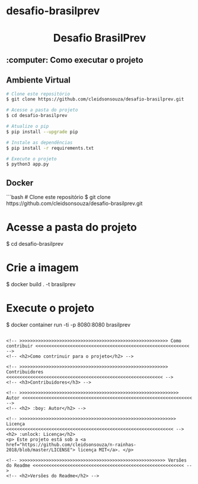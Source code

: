 # desafio-brasilprev




<!-- >>>>>>>>>>>>>>>>>>>>>>>>>>>>>>>>>>>>>>>>>>>>>>>>>>>>>>>>>>>>> Título <<<<<<<<<<<<<<<<<<<<<<<<<<<<<<<<<<<<<<<<<<<<<<<<<<<<<<<<<<<<<<< -->
<h1 align="center">Desafio BrasilPrev</h1>



<!-- >>>>>>>>>>>>>>>>>>>>>>>>>>>>>>>>>>>>>>>>>>>>>>>>>>>>>>>>>>>>> Layout <<<<<<<<<<<<<<<<<<<<<<<<<<<<<<<<<<<<<<<<<<<<<<<<<<<<<<<<<<<<<< -->
  <!-- <h2>Layout</h2> -->
  
  
<!-- >>>>>>>>>>>>>>>>>>>>>>>>>>>>>>>>>>>>>>>>>>>>>>>>>>>>>>>>> Funcionalidades <<<<<<<<<<<<<<<<<<<<<<<<<<<<<<<<<<<<<<<<<<<<<<<<<<<<<<<<< --> 
  <!-- <h2>Funcionalidades</h2> --> <!-- <h3>Domontração</h3> --> <!-- Por meio de gifs ou imagens -->  
  
  
<!-- >>>>>>>>>>>>>>>>>>>>>>>>>>>>>>>>>>>>>>>>>>>>>>>>>>>>>>>>>>> Tecnologias <<<<<<<<<<<<<<<<<<<<<<<<<<<<<<<<<<<<<<<<<<<<<<<<<<<<<<<<<<< -->   
  <!-- <h2> :hammer_and_wrench: Tecnologias</h2> -->
  
  
<!-- >>>>>>>>>>>>>>>>>>>>>>>>>>>>>>>>>>>>>>>>>>>>>>>>>>>> Como executar o projeto <<<<<<<<<<<<<<<<<<<<<<<<<<<<<<<<<<<<<<<<<<<<<<<<<<<<<< -->  
<h2> :computer: Como executar o projeto </h2>

<!-- Pré-requisitos -->  
<!--  <h3> Pré-requisitos</h3>
    <ul>
      <li> Módulo <strong>numpy</strong>. </li>
      <li> Módulo <strong>matplotlib</strong>. </li>      
     </ul> -->

<h2> Ambiente Virtual </h2>

```bash
# Clone este repositório
$ git clone https://github.com/cleidsonsouza/desafio-brasilprev.git

# Acesse a pasta do projeto
$ cd desafio-brasilprev

# Atualize o pip
$ pip install --upgrade pip

# Instale as dependências
$ pip install -r requirements.txt

# Execute o projeto
$ python3 app.py
```

<h2> Docker </h2>
```bash
# Clone este repositório
$ git clone https://github.com/cleidsonsouza/desafio-brasilprev.git

# Acesse a pasta do projeto
$ cd desafio-brasilprev

# Crie a imagem
$ docker build . -t brasilprev

# Execute o projeto
$ docker container run -ti -p 8080:8080 brasilprev
```

<!-- >>>>>>>>>>>>>>>>>>>>>>>>>>>>>>>>>>>>>>>>>>>>>>>>>>>>>>>> Como contribuir <<<<<<<<<<<<<<<<<<<<<<<<<<<<<<<<<<<<<<<<<<<<<<<<<<<<<<<<<< -->  
<!-- <h2>Como contrinuir para o projeto</h2> -->  

<!-- >>>>>>>>>>>>>>>>>>>>>>>>>>>>>>>>>>>>>>>>>>>>>>>>>>>>>>>> Contribuidores <<<<<<<<<<<<<<<<<<<<<<<<<<<<<<<<<<<<<<<<<<<<<<<<<<<<<<<<<<< -->
<!-- <h3>Contribuidores</h3> -->
  
<!-- >>>>>>>>>>>>>>>>>>>>>>>>>>>>>>>>>>>>>>>>>>>>>>>>>>>>>>>>>>>> Autor <<<<<<<<<<<<<<<<<<<<<<<<<<<<<<<<<<<<<<<<<<<<<<<<<<<<<<<<<<<<<<<< -->  
<!-- <h2> :boy: Autor</h2> -->
    
<!-- >>>>>>>>>>>>>>>>>>>>>>>>>>>>>>>>>>>>>>>>>>>>>>>>>>>>>>>>>>> Licença <<<<<<<<<<<<<<<<<<<<<<<<<<<<<<<<<<<<<<<<<<<<<<<<<<<<<<<<<<<<<<< -->     
<h2> :unlock: Licença</h2>
<p> Este projeto está sob a <a href="https://github.com/cleidsonsouza/n-rainhas-2018/blob/master/LICENSE"> licença MIT</a>. </p>
  
<!-- >>>>>>>>>>>>>>>>>>>>>>>>>>>>>>>>>>>>>>>>>>>>>>>>>>>>>>> Versões do Readme <<<<<<<<<<<<<<<<<<<<<<<<<<<<<<<<<<<<<<<<<<<<<<<<<<<<<<<<< -->
<!-- <h2>Versões do Readme</h2> -->
